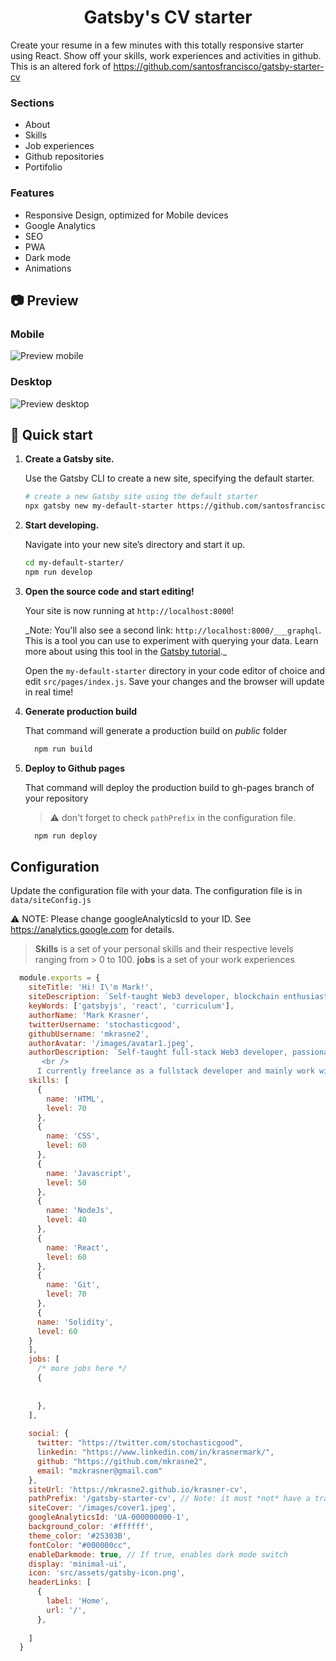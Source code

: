 
<h1 align="center">
  Gatsby's CV starter
</h1>

Create your resume in a few minutes with this totally responsive starter using React. Show off your skills, work experiences and activities in github. This is an 
altered fork of https://github.com/santosfrancisco/gatsby-starter-cv

### Sections
- About
- Skills
- Job experiences
- Github repositories
- Portifolio

### Features
- Responsive Design, optimized for Mobile devices
- Google Analytics
- SEO
- PWA
- Dark mode
- Animations

## 📷 Preview

### Mobile

![Preview mobile](./preview-mobile.gif)

### Desktop

![Preview desktop](./preview-desktop.gif)

## 🚀 Quick start

1.  **Create a Gatsby site.**

    Use the Gatsby CLI to create a new site, specifying the default starter.

    ```sh
    # create a new Gatsby site using the default starter
    npx gatsby new my-default-starter https://github.com/santosfrancisco/gatsby-starter-cv
    ```

2.  **Start developing.**

    Navigate into your new site’s directory and start it up.

    ```sh
    cd my-default-starter/
    npm run develop
    ```

3.  **Open the source code and start editing!**

    Your site is now running at `http://localhost:8000`!

    \_Note: You'll also see a second link: `http://localhost:8000/___graphql`. This is a tool you can use to experiment with querying your data. Learn more about using this tool in the [Gatsby tutorial](https://www.gatsbyjs.org/tutorial/part-five/#introducing-graphiql).\_

    Open the `my-default-starter` directory in your code editor of choice and edit `src/pages/index.js`. Save your changes and the browser will update in real time!

4. **Generate production build**

    That command will generate a production build on _public_ folder
    ```sh
      npm run build
    ```

5. **Deploy to Github pages**

    That command will deploy the production build to gh-pages branch of your repository
    > ⚠️ don't forget to check `pathPrefix` in the configuration file.


    ```sh
      npm run deploy
    ```

## Configuration

Update the configuration file with your data. The configuration file is in ```data/siteConfig.js```

:warning: NOTE: Please change googleAnalyticsId to your ID.  See https://analytics.google.com for details.

> **Skills** is a set of your personal skills and their respective levels ranging from > 0 to 100.
> **jobs** is a set of your work experiences

```js
  module.exports = {
    siteTitle: 'Hi! I\'m Mark!',
    siteDescription: `Self-taught Web3 developer, blockchain enthusiast, and decentralization advocate`,
    keyWords: ['gatsbyjs', 'react', 'curriculum'],
    authorName: 'Mark Krasner',
    twitterUsername: 'stochasticgood',
    githubUsername: 'mkrasne2',
    authorAvatar: '/images/avatar1.jpeg',
    authorDescription: `Self-taught full-stack Web3 developer, passionate about reducing usability friction to onboard the next wave of mainstream blockchain use cases. <br />
       <br />
      I currently freelance as a fullstack developer and mainly work with <strong>Solidity, Javascript, NodeJS, and React.</strong>`,
    skills: [
      {
        name: 'HTML',
        level: 70
      },
      {
        name: 'CSS',
        level: 60
      },
      {
        name: 'Javascript',
        level: 50
      },
      {
        name: 'NodeJs',
        level: 40
      },
      {
        name: 'React',
        level: 60
      },
      {
        name: 'Git',
        level: 70
      },
      {
      name: 'Solidity',
      level: 60
    }
    ],
    jobs: [
      /* more jobs here */
      {
       
    
      },  
    ],
    
    social: {
      twitter: "https://twitter.com/stochasticgood",
      linkedin: "https://www.linkedin.com/in/krasnermark/",
      github: "https://github.com/mkrasne2",
      email: "mzkrasner@gmail.com"
    },
    siteUrl: 'https://mkrasne2.github.io/krasner-cv',
    pathPrefix: '/gatsby-starter-cv', // Note: it must *not* have a trailing slash.
    siteCover: '/images/cover1.jpeg',
    googleAnalyticsId: 'UA-000000000-1',
    background_color: '#ffffff',
    theme_color: '#25303B',
    fontColor: "#000000cc",
    enableDarkmode: true, // If true, enables dark mode switch
    display: 'minimal-ui',
    icon: 'src/assets/gatsby-icon.png',
    headerLinks: [
      {
        label: 'Home',
        url: '/',
      },
      
    ]
  }

```




